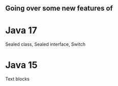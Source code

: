 ## Going over some new features of

# Java 17

Sealed class, Sealed interface, Switch

# Java 15

Text blocks

